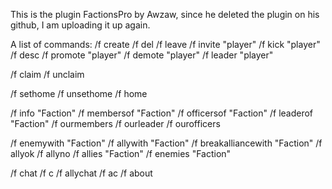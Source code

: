 This is the plugin FactionsPro by Awzaw, since he deleted the plugin on his github, I am uploading it up again.

A list of commands:
  /f create
  /f del
  /f leave
  /f invite "player"
  /f kick "player"
  /f desc
  /f promote "player"
  /f demote "player"
  /f leader "player"
  
  /f claim
  /f unclaim
  
  /f sethome
  /f unsethome
  /f home
  
  /f info "Faction"
  /f membersof "Faction"
  /f officersof "Faction"
  /f leaderof "Faction"
  /f ourmembers
  /f ourleader
  /f ourofficers
  
  /f enemywith "Faction"
  /f allywith "Faction"
  /f breakalliancewith "Faction"
  /f allyok
  /f allyno
  /f allies "Faction"
  /f enemies "Faction"
  
  /f chat
  /f c
  /f allychat
  /f ac
  /f about
 
  
  
